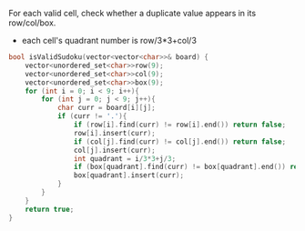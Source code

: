 For each valid cell, check whether a duplicate value appears in its row/col/box.
- each cell's quadrant number is row/3*3+col/3

```cpp
bool isValidSudoku(vector<vector<char>>& board) {
    vector<unordered_set<char>>row(9);
    vector<unordered_set<char>>col(9);
    vector<unordered_set<char>>box(9);
    for (int i = 0; i < 9; i++){
        for (int j = 0; j < 9; j++){
            char curr = board[i][j];
            if (curr != '.'){
                if (row[i].find(curr) != row[i].end()) return false;
                row[i].insert(curr);
                if (col[j].find(curr) != col[j].end()) return false;
                col[j].insert(curr);
                int quadrant = i/3*3+j/3;
                if (box[quadrant].find(curr) != box[quadrant].end()) return false;
                box[quadrant].insert(curr);
            }
        }
    }
    return true;
}
```
